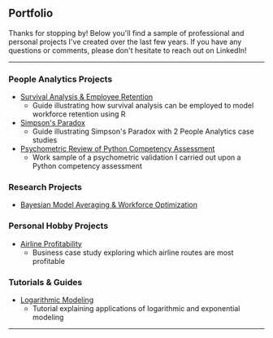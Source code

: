 ## Portfolio

Thanks for stopping by! 
Below you'll find a sample of professional and personal projects I've created over the last few years. If you have any questions or comments, please don't hesitate to reach out on LinkedIn! 

---

### People Analytics Projects

- [Survival Analysis & Employee Retention](/R_projects/Survival_Analysis_Employee_Retention/Survival_Analysis_Employee_Retention.html)
  - Guide illustrating how survival analysis can be employed to model workforce retention using R
- [Simpson's Paradox](/R_projects/Simpsons_Paradox/Simpsons_Paradox_at_Work.html)
  - Guide illustrating Simpson's Paradox with 2 People Analytics case studies
- [Psychometric Review of Python Competency Assessment](/R_projects/Psychometric_Validation/Redacted%20Report.pdf)
  - Work sample of a psychometric validation I carried out upon a Python competency assessment

### Research Projects
- [Bayesian Model Averaging & Workforce Optimization](/research/Bayesian_Model_Averaging_in_IO_Thesis.pdf)

### Personal Hobby Projects

- [Airline Profitability](/R_projects/Airlines/Flights%20Analysis.html)
  - Business case study exploring which airline routes are most profitable

### Tutorials & Guides

- [Logarithmic Modeling](/R_projects/Logarithm_Fun/Logarithm%20Cheatsheet.html)
  - Tutorial explaining applications of logarithmic and exponential modeling
    
---


